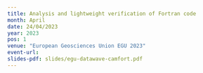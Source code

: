```yaml
---
title: Analysis and lightweight verification of Fortran code
month: April
date: 24/04/2023
year: 2023
pos: 1
venue: "European Geosciences Union EGU 2023"
event-url:
slides-pdf: slides/egu-datawave-camfort.pdf
---
```

